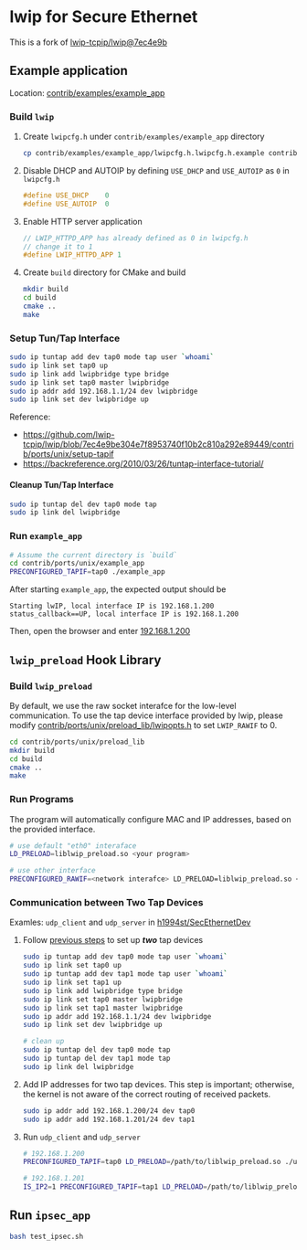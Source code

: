 # lwip for Secure Ethernet

This is a fork of [lwip-tcpip/lwip@7ec4e9b](https://github.com/lwip-tcpip/lwip/blob/7ec4e9be304e7f8953740f10b2c810a292e89449)

## Example application

Location: [contrib/examples/example_app](contrib/examples/example_app)

### Build `lwip`

1. Create `lwipcfg.h` under `contrib/examples/example_app` directory

    ```bash
    cp contrib/examples/example_app/lwipcfg.h.lwipcfg.h.example contrib/examples/example_app/lwipcfg.h
    ```

2. Disable DHCP and AUTOIP by defining `USE_DHCP` and `USE_AUTOIP` as `0` in `lwipcfg.h`

    ```c
    #define USE_DHCP    0
    #define USE_AUTOIP  0
    ```

3. Enable HTTP server application

    ```c
    // LWIP_HTTPD_APP has already defined as 0 in lwipcfg.h
    // change it to 1
    #define LWIP_HTTPD_APP 1
    ```

4. Create `build` directory for CMake and build

    ```bash
    mkdir build
    cd build
    cmake ..
    make
    ```

### Setup Tun/Tap Interface

```bash
sudo ip tuntap add dev tap0 mode tap user `whoami`
sudo ip link set tap0 up
sudo ip link add lwipbridge type bridge
sudo ip link set tap0 master lwipbridge
sudo ip addr add 192.168.1.1/24 dev lwipbridge
sudo ip link set dev lwipbridge up
```

Reference:

- <https://github.com/lwip-tcpip/lwip/blob/7ec4e9be304e7f8953740f10b2c810a292e89449/contrib/ports/unix/setup-tapif>
- <https://backreference.org/2010/03/26/tuntap-interface-tutorial/>

#### Cleanup Tun/Tap Interface

```bash
sudo ip tuntap del dev tap0 mode tap
sudo ip link del lwipbridge
```

### Run `example_app`

```bash
# Assume the current directory is `build`
cd contrib/ports/unix/example_app
PRECONFIGURED_TAPIF=tap0 ./example_app
```

After starting `example_app`, the expected output should be

```text
Starting lwIP, local interface IP is 192.168.1.200
status_callback==UP, local interface IP is 192.168.1.200
```

Then, open the browser and enter [192.168.1.200](http://192.168.1.200)

## `lwip_preload` Hook Library

### Build `lwip_preload`

By default, we use the raw socket interafce for the low-level communication. To use the tap device interface provided by lwip, please modify [contrib/ports/unix/preload_lib/lwipopts.h](contrib/ports/unix/preload_lib/lwipopts.h) to set `LWIP_RAWIF` to 0.

```bash
cd contrib/ports/unix/preload_lib
mkdir build
cd build
cmake ..
make
```

### Run Programs

The program will automatically configure MAC and IP addresses, based on the provided interface.

```bash
# use default "eth0" interaface
LD_PRELOAD=liblwip_preload.so <your program>

# use other interface
PRECONFIGURED_RAWIF=<network interafce> LD_PRELOAD=liblwip_preload.so <your program>
```

### Communication between Two Tap Devices

Examles: `udp_client` and `udp_server` in [h1994st/SecEthernetDev](https://github.com/h1994st/SecEthernetDev/tree/master/can_udp)

1. Follow [previous steps](#setup-tuntap-interface) to set up ***two*** tap devices

    ```bash
    sudo ip tuntap add dev tap0 mode tap user `whoami`
    sudo ip link set tap0 up
    sudo ip tuntap add dev tap1 mode tap user `whoami`
    sudo ip link set tap1 up
    sudo ip link add lwipbridge type bridge
    sudo ip link set tap0 master lwipbridge
    sudo ip link set tap1 master lwipbridge
    sudo ip addr add 192.168.1.1/24 dev lwipbridge
    sudo ip link set dev lwipbridge up

    # clean up
    sudo ip tuntap del dev tap0 mode tap
    sudo ip tuntap del dev tap1 mode tap
    sudo ip link del lwipbridge
    ```

2. Add IP addresses for two tap devices. This step is important; otherwise, the kernel is not aware of the correct routing of received packets.

    ```bash
    sudo ip addr add 192.168.1.200/24 dev tap0
    sudo ip addr add 192.168.1.201/24 dev tap1
    ```

3. Run `udp_client` and `udp_server`

    ```bash
    # 192.168.1.200
    PRECONFIGURED_TAPIF=tap0 LD_PRELOAD=/path/to/liblwip_preload.so ./udp_server

    # 192.168.1.201
    IS_IP2=1 PRECONFIGURED_TAPIF=tap1 LD_PRELOAD=/path/to/liblwip_preload.so ./udp_client -b /path/to/can_frames.pcap
    ```

## Run `ipsec_app`

```bash
bash test_ipsec.sh
```

